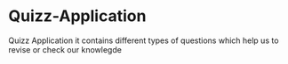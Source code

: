 # Quizz-Application
Quizz Application it contains different types of questions which help us to revise or check our knowlegde
